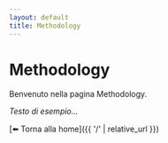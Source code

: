 ```yaml
---
layout: default
title: Methodology
---
```


# Methodology

Benvenuto nella pagina Methodology.

_Testo di esempio…_

[⬅️ Torna alla home]({{ '/' | relative_url }})

